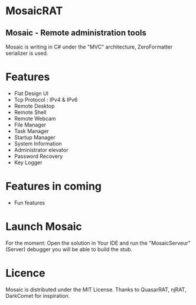 # MosaicRAT

## Mosaic - Remote administration tools

Mosaic is writing in C# under the "MVC" architecture, ZeroFormatter serializer is used.

# Features

* Flat Design UI
* Tcp Protocol : IPv4 & IPv6
* Remote Desktop
* Remote Shell
* Remote Webcam
* File Manager
* Task Manager
* Startup Manager
* System Information
* Administrator elevator
* Password Recovery
* Key Logger

# Features in coming

* Fun features

# Launch Mosaic

For the moment: Open the solution in Your IDE and run the "MosaicServeur"(Server) debugger you will be able to build the stub.

# Licence

Mosaic is distributed under the MIT License. Thanks to QuasarRAT, njRAT, DarkComet for inspiration.
